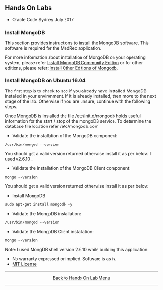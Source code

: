 ## Hands On Labs

- Oracle Code Sydney July 2017

### Install MongoDB

This section provides instructions to install the MongoDB software. This software is required for the MedRec application.

For more information about installation of MongoDB on your operating system, please refer
[Install MongoDB Community Edition](https://docs.mongodb.com/manual/administration/install-community/)
or for other editions, please refer;
[Install Other Editions of Mongodb](https://docs.mongodb.com/manual/installation/?jmp=footer&_ga=2.106487168.2097534541.1499499275-2109307220.1499499275). 

### Install MongoDB on Ubuntu 16.04

The first step is to check to see if you already have installed MongoDB installed in your environment. 
If it is already installed, then move to the next stage of the lab. 
Otherwise if you are unsure, continue with the following steps.

Once MongoDB is installed the file /etc/init.d/mongodb holds useful information for the start / stop of the mongoDB service. To determine the database file location refer /etc/mongodb.conf 

- Validate the installation of the MongoDB component:
```
/usr/bin/mongod --version
```
You should get a valid version returned otherwise install it as per below.
I used v2.6.10 .

- Validate the installation of the MongoDB Client component:
```
mongo --version
```
You should get a valid version returned otherwise install it as per below. 

- Install MongoDB
```
sudo apt-get install mongodb -y
```
- Validate the MongoDB installation:
```
/usr/bin/mongod --version
```
- Validate the MongoDB Client installation:
```
mongo --version
```
Note: I used MongDB shell version 2.6.10 while building this application

* No warranty expressed or implied.  Software is as is.
* [MIT License](http://www.opensource.org/licenses/mit-license.html)

<hr />
<center>
<a href="../../handsonlabs" class="btn" >Back to Hands On Lab Menu</a>
<center />
<hr />



